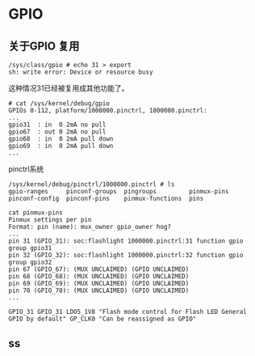 # GPIO

## 关于GPIO 复用

	/sys/class/gpio # echo 31 > export
	sh: write error: Device or resource busy

这种情况31已经被复用成其他功能了。

	# cat /sys/kernel/debug/gpio
	GPIOs 0-112, platform/1000000.pinctrl, 1000000.pinctrl:
	...
	gpio31  : in  0 2mA no pull
	gpio67  : out 0 2mA no pull
	gpio68  : in  0 2mA pull down
	gpio69  : in  0 2mA pull down
	...

pinctrl系统

	/sys/kernel/debug/pinctrl/1000000.pinctrl # ls
	gpio-ranges     pinconf-groups  pingroups         pinmux-pins
	pinconf-config  pinconf-pins    pinmux-functions  pins

	cat pinmux-pins
	Pinmux settings per pin
	Format: pin (name): mux_owner gpio_owner hog?
	...
	pin 31 (GPIO_31): soc:flashlight 1000000.pinctrl:31 function gpio group gpio31
	pin 32 (GPIO_32): soc:flashlight 1000000.pinctrl:32 function gpio group gpio32
	pin 67 (GPIO_67): (MUX UNCLAIMED) (GPIO UNCLAIMED)
	pin 68 (GPIO_68): (MUX UNCLAIMED) (GPIO UNCLAIMED)
	pin 69 (GPIO_69): (MUX UNCLAIMED) (GPIO UNCLAIMED)
	pin 70 (GPIO_70): (MUX UNCLAIMED) (GPIO UNCLAIMED)
	...

	GPIO_31	GPIO_31	LDO5_1V8 "Flash mode control for Flash LED General GPIO by default"	GP_CLK0	"Can be reassigned as GPIO"


## ss  




